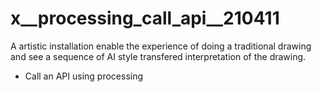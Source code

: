 # x__processing_call_api__210411

A artistic installation enable the experience of doing a traditional drawing and see a sequence of AI style transfered interpretation of the drawing.



* Call an API using processing